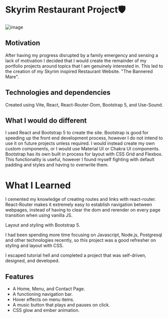 # Skyrim Restaurant Project🛡️
![image](https://github.com/BrendonTheDev/Restaurant-Skyrim/assets/108491991/9b73e525-e771-4073-8267-53e5e64c088d)


## Motivation

After having my progress disrupted by a family emergency and sensing a lack of motivation I decided that I would create the remainder of my portfolio projects around topics that I am genuinely interested in. This led to the creation of my Skyrim inspired Restaurant Website. "The Bannered Mare".

## Technologies and dependencies

Created using Vite, React, React-Router-Dom, Bootstrap 5, and Use-Sound.

## What I would do different

I used React and Bootstrap 5 to create the site. Bootstrap is good for speeding up the front end development process, however I do not intend to use it on future projects unless required. I would instead create my own custom components, or I would use Material UI or Chakra UI components. Bootstrap has its own built in process for layout with CSS Grid and Flexbox. This functionality is useful, however I found myself fighting with default padding and styles and having to overwrite them.

# What I Learned

I cemented my knowledge of creating routes and links with react-router. React-Router makes it extremely easy to establish navigation between webpages, instead of having to clear the dom and rerender on every page transition when using vanilla JS.

Layout and styling with Bootstrap 5.

I had been spending more time focusing on Javascript, Node.js, Postgresql and other technologies recently, so this project was a good refresher on styling and layout with CSS.

I escaped tutorial hell and completed a project that was self-driven, designed, and developed.

## Features

- A Home, Menu, and Contact Page.
- A functioning navigation bar.
- Hover effects on menu items.
- A music button that plays and pauses on click.
- CSS glow and ember animation.
